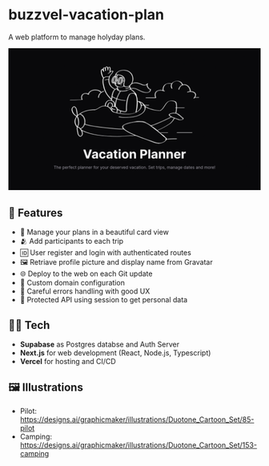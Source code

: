 # buzzvel-vacation-plan

A web platform to manage holyday plans.

![lala](./public/website-card.png)

## 🧮 Features

- 📅 Manage your plans in a beautiful card view
- 🫂 Add participants to each trip
- 🆔 User register and login with authenticated routes 
- 🖼️ Retriave profile picture and display name from Gravatar
- 🌐 Deploy to the web on each Git update
- 🔗 Custom domain configuration
- 🛑 Careful errors handling with good UX
- 🚪 Protected API using session to get personal data

## 🧑‍💻 Tech

- **Supabase** as Postgres databse and Auth Server
- **Next.js** for web development (React, Node.js, Typescript)
- **Vercel** for hosting and CI/CD

## 🖼️ Illustrations

- Pilot: https://designs.ai/graphicmaker/illustrations/Duotone_Cartoon_Set/85-pilot
- Camping: https://designs.ai/graphicmaker/illustrations/Duotone_Cartoon_Set/153-camping
